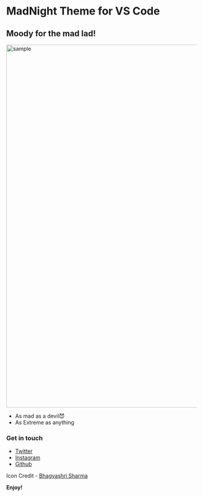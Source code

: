 # MadNight Theme for VS Code

## Moody for the mad lad!

<img width="960" alt="sample" src="https://user-images.githubusercontent.com/69446161/120466188-64f55600-c3bc-11eb-9112-ac29c286f18a.png">
<!-- You can author your README using Visual Studio Code.  Here are some useful editor keyboard shortcuts: -->

- As mad as a devil😈
- As Extreme as anything

<!-- - Split the editor (`Cmd+\` on macOS or `Ctrl+\` on Windows and Linux)
- Toggle preview (`Shift+CMD+V` on macOS or `Shift+Ctrl+V` on Windows and Linux)
- Press `Ctrl+Space` (Windows, Linux) or `Cmd+Space` (macOS) to see a list of Markdown snippets -->

### Get in touch

- [Twitter](https://twitter.com/aakashcndr)
- [Instagram](https://instagram.com/aakashcndr)
- [Github](https://github.com/aakashchndr)

Icon Credit - [Bhagyashri Sharma
](https://unsplash.com/@thebhagyashri)

**Enjoy!**
